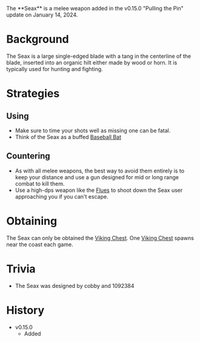 <Stub />
The **Seax** is a melee weapon added in the v0.15.0 "Pulling the Pin" update on January 14, 2024.

# Background

The Seax is a large single-edged blade with a tang in the centerline of the blade, inserted into an organic hilt either made by wood or horn. It is typically used for hunting and fighting.

# Strategies

## Using 
 - Make sure to time your shots well as missing one can be fatal.
 - Think of the Seax as a buffed [Baseball Bat](/weapons/melee/baseball_bat)

## Countering

- As with all melee weapons, the best way to avoid them entirely is to keep your distance and use a gun designed for mid or long range combat to kill them.
- Use a high-dps weapon like the [Flues](/weapons/guns/flues) to shoot down the Seax user approaching you if you can't escape.
 

# Obtaining

The Seax can only be obtained the [Viking Chest](/obstacles/viking_chest). One [Viking Chest](/obstacles/viking_chest) spawns near the coast each game.

# Trivia

- The Seax was designed by cobby and 1092384

# History

- v0.15.0
  - Added
